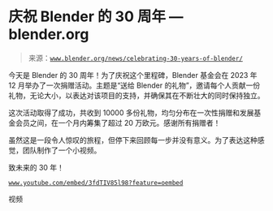 <!--yml

category: 未分类

date: 2024-05-27 14:33:53

-->

# 庆祝 Blender 的 30 周年 — blender.org

> 来源：[`www.blender.org/news/celebrating-30-years-of-blender/`](https://www.blender.org/news/celebrating-30-years-of-blender/)

今天是 Blender 的 30 周年！为了庆祝这个里程碑，Blender 基金会在 2023 年 12 月举办了一次捐赠活动。主题是“送给 Blender 的礼物”，邀请每个人贡献一份礼物，无论大小，以表达对该项目的支持，并确保其在不断壮大的同时保持独立。

这次活动取得了成功，共收到 10000 多份礼物，均匀分布在一次性捐赠和发展基金会员之间，在一个月内筹集了超过 20 万欧元。感谢所有捐赠者！

虽然这是一段令人惊叹的旅程，但停下来回顾每一步并没有意义。为了表达这种感觉，团队制作了一个小视频。

致未来的 30 年！

[`www.youtube.com/embed/3fdTIV85l98?feature=oembed`](https://www.youtube.com/embed/3fdTIV85l98?feature=oembed)

视频
